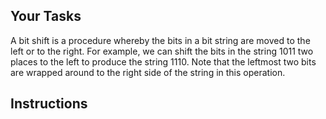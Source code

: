 ## Your Tasks

A bit shift is a procedure whereby the bits in a bit string are moved to the left or to the right. For example, we can shift the bits in the string 1011 two places to the left to produce the string 1110. Note that the leftmost two bits are wrapped around to the right side of the string in this operation.

## Instructions
